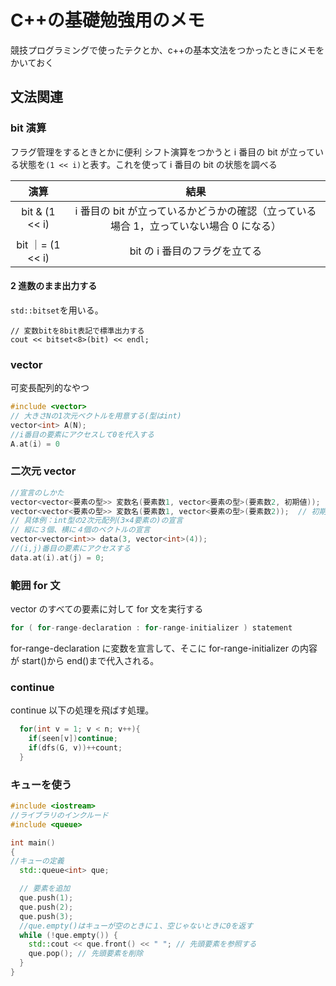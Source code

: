 # C++の基礎勉強用のメモ

競技プログラミングで使ったテクとか、c++の基本文法をつかったときにメモをかいておく

## 文法関連

### bit 演算

フラグ管理をするときとかに便利
シフト演算をつかうと i 番目の bit が立っている状態を`(1 << i)`と表す。これを使って i 番目の bit の状態を調べる

|       演算       |                                          結果                                          |
| :--------------: | :------------------------------------------------------------------------------------: |
|  bit & (1 << i)  | i 番目の bit が立っているかどうかの確認（立っている場合 1，立っていない場合 0 になる） |
| bit ｜= (1 << i) |                             bit の i 番目のフラグを立てる                              |

#### 2 進数のまま出力する

`std::bitset`を用いる。

```
// 変数bitを8bit表記で標準出力する
cout << bitset<8>(bit) << endl;
```

### vector

可変長配列的なやつ

```test.cpp
#include <vector>
// 大きさNの1次元ベクトルを用意する(型はint)
vector<int> A(N);
//i番目の要素にアクセスして0を代入する
A.at(i) = 0
```

### 二次元 vector

```vector.cpp
//宣言のしかた
vector<vector<要素の型>> 変数名(要素数1, vector<要素の型>(要素数2, 初期値));
vector<vector<要素の型>> 変数名(要素数1, vector<要素の型>(要素数2));  // 初期値を省略
// 具体例：int型の2次元配列(3×4要素の)の宣言
// 縦に３個、横に４個のベクトルの宣言
vector<vector<int>> data(3, vector<int>(4));
//(i,j)番目の要素にアクセスする
data.at(i).at(j) = 0;
```

### 範囲 for 文

vector のすべての要素に対して for 文を実行する

```for.cpp
for ( for-range-declaration : for-range-initializer ) statement
```

for-range-declaration に変数を宣言して、そこに for-range-initializer の内容が start()から end()まで代入される。

### continue

continue 以下の処理を飛ばす処理。

```continue.cpp
  for(int v = 1; v < n; v++){
    if(seen[v])continue;
    if(dfs(G, v))++count;
  }
```

### キューを使う

```que.cpp
#include <iostream>
//ライブラリのインクルード
#include <queue>

int main()
{
//キューの定義
  std::queue<int> que;

  // 要素を追加
  que.push(1);
  que.push(2);
  que.push(3);
  //que.empty()はキューが空のときに１、空じゃないときに0を返す
  while (!que.empty()) {
    std::cout << que.front() << " "; // 先頭要素を参照する
    que.pop(); // 先頭要素を削除
  }
}
```
